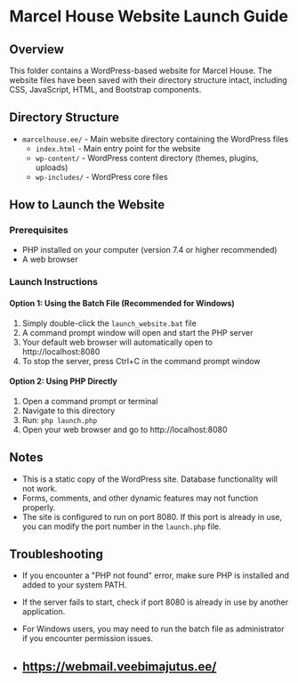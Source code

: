 # Marcel House Website Launch Guide

## Overview
This folder contains a WordPress-based website for Marcel House. The website files have been saved with their directory structure intact, including CSS, JavaScript, HTML, and Bootstrap components.

## Directory Structure
- `marcelhouse.ee/` - Main website directory containing the WordPress files
  - `index.html` - Main entry point for the website
  - `wp-content/` - WordPress content directory (themes, plugins, uploads)
  - `wp-includes/` - WordPress core files

## How to Launch the Website

### Prerequisites
- PHP installed on your computer (version 7.4 or higher recommended)
- A web browser

### Launch Instructions

#### Option 1: Using the Batch File (Recommended for Windows)
1. Simply double-click the `launch_website.bat` file
2. A command prompt window will open and start the PHP server
3. Your default web browser will automatically open to http://localhost:8080
4. To stop the server, press Ctrl+C in the command prompt window

#### Option 2: Using PHP Directly
1. Open a command prompt or terminal
2. Navigate to this directory
3. Run: `php launch.php`
4. Open your web browser and go to http://localhost:8080

## Notes
- This is a static copy of the WordPress site. Database functionality will not work.
- Forms, comments, and other dynamic features may not function properly.
- The site is configured to run on port 8080. If this port is already in use, you can modify the port number in the `launch.php` file.

## Troubleshooting
- If you encounter a "PHP not found" error, make sure PHP is installed and added to your system PATH.
- If the server fails to start, check if port 8080 is already in use by another application.
- For Windows users, you may need to run the batch file as administrator if you encounter permission issues.

- ## https://webmail.veebimajutus.ee/
